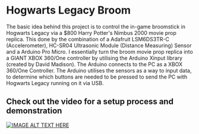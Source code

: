 # Hogwarts Legacy Broom

The basic idea behind this project is to control the in-game broomstick in Hogwarts Legacy via a $800 Harry Potter's Nimbus 2000 movie prop replica. This done by the combination of a Adafruit LSM6DS3TR-C (Accelerometer), HC-SR04 Ultrasonic Module (Distance Measuring) Sensor and a Arduino Pro Micro. I essentially turn the broom movie prop replica into a GIANT XBOX 360/One controller by utilising the Arduino Xinput library (created by David Madison). The Arduino connects to the PC as a XBOX 360/One Controller. The Arduino utilises the sensors as a way to input data, to determine which buttons are needed to be pressed to send the PC with Hogwarts Legacy running on it via USB.

## Check out the video for a setup process and demonstration

[![IMAGE ALT TEXT HERE](https://img.youtube.com/vi/3N-Sf7CjN4E/0.jpg)](https://youtu.be/3N-Sf7CjN4E)
